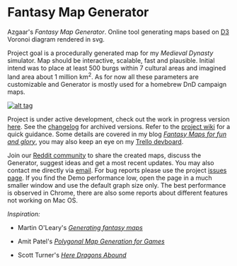 # Fantasy Map Generator

Azgaar's _Fantasy Map Generator_. Online tool generating maps based on [D3](https://d3js.org) Voronoi diagram rendered in svg.

Project goal is a procedurally generated map for my *Medieval Dynasty* simulator. Map should be interactive, scalable, fast and plausible. Initial intend was to place at least 500 burgs within 7 cultural areas and imagined land area about 1 million km<sup>2</sup>. As for now all these parameters are customizable and Generator is mostly used for a homebrew DnD campaign maps.

[![alt tag](https://i0.wp.com/azgaar.files.wordpress.com/2017/03/80k-part.png)](https://azgaar.wordpress.com)

Project is under active development, check out the work in progress version [here](https://azgaar.github.io/Fantasy-Map-Generator). See the [changelog](https://github.com/Azgaar/Fantasy-Map-Generator/wiki/Changelog) for archived versions. Refer to the [project wiki](https://github.com/Azgaar/Fantasy-Map-Generator/wiki) for a quick guidance. Some details are covered in my blog [_Fantasy Maps for fun and glory_](https://azgaar.wordpress.com), you may also keep an eye on my [Trello devboard](https://trello.com/b/7x832DG4/fantasy-map-generator).

 Join our [Reddit community](https://www.reddit.com/r/FantasyMapGenerator) to share the created maps, discuss the Generator, suggest ideas and get a most recent updates. You may also contact me directly via [email](mailto:maxganiev@yandex.com). For bug reports please use the project [issues page](https://github.com/Azgaar/Fantasy-Map-Generator/issues). If you find the Demo performance low, open the page in a much smaller window and use the default graph size only. The best performance is observed in Chrome, there are also some reports about different features not working on Mac OS.

_Inspiration:_

* Martin O'Leary's [_Generating fantasy maps_](https://mewo2.com/notes/terrain)

* Amit Patel's [_Polygonal Map Generation for Games_](http://www-cs-students.stanford.edu/~amitp/game-programming/polygon-map-generation)

* Scott Turner's [_Here Dragons Abound_](https://heredragonsabound.blogspot.com)
